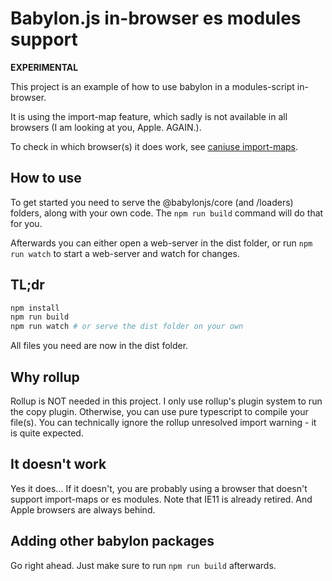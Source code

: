 # Babylon.js in-browser es modules support

**EXPERIMENTAL**

This project is an example of how to use babylon in a modules-script in-browser.

It is using the import-map feature, which sadly is not available in all browsers (I am looking at you, Apple. AGAIN.).

To check in which browser(s) it does work, see [caniuse import-maps](https://caniuse.com/import-maps).

## How to use

To get started you need to serve the @babylonjs/core (and /loaders) folders, along with your own code. The `npm run build` command will do that for you.

Afterwards you can either open a web-server in the dist folder, or run `npm run watch` to start a web-server and watch for changes.

## TL;dr

```bash
npm install
npm run build
npm run watch # or serve the dist folder on your own
```

All files you need are now in the dist folder.

## Why rollup

Rollup is NOT needed in this project. I only use rollup's plugin system to run the copy plugin. Otherwise, you can use pure typescript to compile your file(s).
You can technically ignore the rollup unresolved import warning - it is quite expected.

## It doesn't work

Yes it does... If it doesn't, you are probably using a browser that doesn't support import-maps or es modules. Note that IE11 is already retired. And Apple browsers are always behind.

## Adding other babylon packages

Go right ahead. Just make sure to run `npm run build` afterwards.
